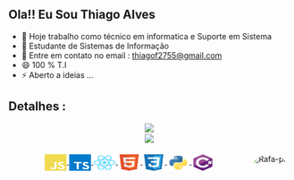## Ola!! Eu Sou Thiago Alves

- 🔭 Hoje trabalho como técnico em informatica e Suporte em Sistema 
- 🌱 Estudante de Sistemas de Informação 
- 💬 Entre em contato no email : thiagof2755@gmail.com
- 😄 100 % T.I
- ⚡ Aberto a ideias ...


## Detalhes :
<div align="center">
  <a href="https://github.com/Thiagof2755">
  <img height="180em" src="https://github-readme-stats.vercel.app/api?username=Thiagof2755&show_icons=true&theme=dark&include_all_commits=true&count_private=true"/>
<div> 
 <img height="180em" src="https://github-readme-stats.vercel.app/api/top-langs/?username=Thiagof2755&layout=compact&langs_count=7&theme=dark"/>
</div>
<div style="display: inline_block"><br>
  <img align="center" alt="Rafa-Js" height="30" width="40" src="https://raw.githubusercontent.com/devicons/devicon/master/icons/javascript/javascript-plain.svg">
  <img align="center" alt="Rafa-Ts" height="30" width="40" src="https://raw.githubusercontent.com/devicons/devicon/master/icons/typescript/typescript-plain.svg">
  <img align="center" alt="Rafa-React" height="30" width="40" src="https://raw.githubusercontent.com/devicons/devicon/master/icons/react/react-original.svg">
  <img align="center" alt="Rafa-HTML" height="30" width="40" src="https://raw.githubusercontent.com/devicons/devicon/master/icons/html5/html5-original.svg">
  <img align="center" alt="Rafa-CSS" height="30" width="40" src="https://raw.githubusercontent.com/devicons/devicon/master/icons/css3/css3-original.svg">
  <img align="center" alt="Rafa-Python" height="30" width="40" src="https://raw.githubusercontent.com/devicons/devicon/master/icons/python/python-original.svg">
  <img align="center" alt="Rafa-Csharp" height="30" width="40" src="https://raw.githubusercontent.com/devicons/devicon/master/icons/csharp/csharp-original.svg">
  <img align="right" alt="Rafa-pic" height="150" style="border-radius:50px;" 
